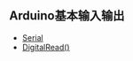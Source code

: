 Arduino基本输入输出
---
* [Serial](https://www.arduino.cc/en/Reference/Serial)
* [DigitalRead()](https://www.arduino.cc/en/Reference/DigitalRead)
